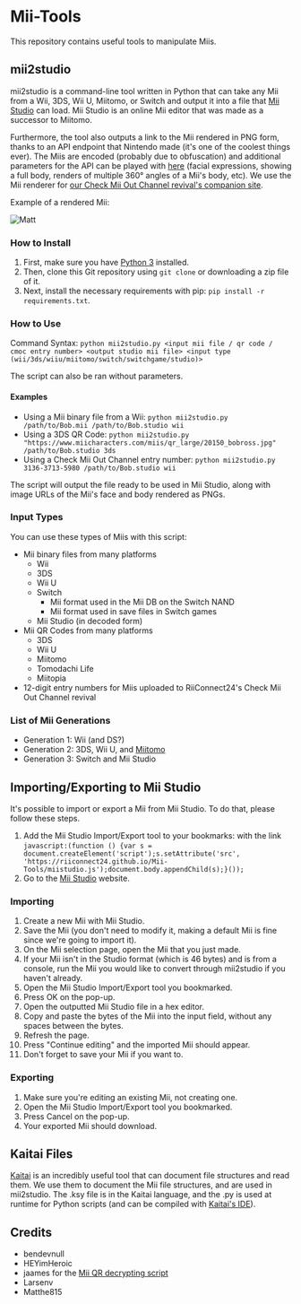 # Mii-Tools

This repository contains useful tools to manipulate Miis.

## mii2studio

mii2studio is a command-line tool written in Python that can take any Mii from a Wii, 3DS, Wii U, Miitomo, or Switch and output it into a file that [Mii Studio](https://accounts.nintendo.com/mii_studio) can load. Mii Studio is an online Mii editor that was made as a successor to Miitomo.

Furthermore, the tool also outputs a link to the Mii rendered in PNG form, thanks to an API endpoint that Nintendo made (it's one of the coolest things ever). The Miis are encoded (probably due to obfuscation) and additional parameters for the API can be played with [here](https://pf2m.com/tools/mii/) (facial expressions, showing a full body, renders of multiple 360° angles of a Mii's body, etc). We use the Mii renderer for [our Check Mii Out Channel revival's companion site](https://miicontest.wii.rc24.xyz/).

Example of a rendered Mii:

![Matt](https://studio.mii.nintendo.com/miis/image.png?data=00070c5357666c76616c6971788487959e979a97979ea6adacafb6c3c9d0d59c9fa6abc6cce6e9e8eeeff3ff01090a&type=face&width=512&instanceCount=1)

### How to Install

1. First, make sure you have [Python 3](https://www.python.org/downloads/) installed.
1. Then, clone this Git repository using `git clone` or downloading a zip file of it.
1. Next, install the necessary requirements with pip: `pip install -r requirements.txt`.

### How to Use

Command Syntax: `python mii2studio.py <input mii file / qr code / cmoc entry number> <output studio mii file> <input type (wii/3ds/wiiu/miitomo/switch/switchgame/studio)>`

The script can also be ran without parameters.

#### Examples

* Using a Mii binary file from a Wii: `python mii2studio.py /path/to/Bob.mii /path/to/Bob.studio wii`
* Using a 3DS QR Code: `python mii2studio.py "https://www.miicharacters.com/miis/qr_large/20150_bobross.jpg" /path/to/Bob.studio 3ds`
* Using a Check Mii Out Channel entry number: `python mii2studio.py 3136-3713-5980 /path/to/Bob.studio wii`

The script will output the file ready to be used in Mii Studio, along with image URLs of the Mii's face and body rendered as PNGs.

### Input Types

You can use these types of Miis with this script:

* Mii binary files from many platforms
    * Wii
    * 3DS
    * Wii U
    * Switch
        * Mii format used in the Mii DB on the Switch NAND
        * Mii format used in save files in Switch games
    * Mii Studio (in decoded form)
* Mii QR Codes from many platforms
    * 3DS
    * Wii U
    * Miitomo
    * Tomodachi Life
    * Miitopia
* 12-digit entry numbers for Miis uploaded to RiiConnect24's Check Mii Out Channel revival

### List of Mii Generations

* Generation 1: Wii (and DS?)
* Generation 2: 3DS, Wii U, and [Miitomo](https://kaeru.world/projects/kaerutomo)
* Generation 3: Switch and Mii Studio

## Importing/Exporting to Mii Studio

It's possible to import or export a Mii from Mii Studio. To do that, please follow these steps.

1. Add the Mii Studio Import/Export tool to your bookmarks: with the link `javascript:(function () {var s = document.createElement('script');s.setAttribute('src', 'https://riiconnect24.github.io/Mii-Tools/miistudio.js');document.body.appendChild(s);}());`
1. Go to the [Mii Studio](https://accounts.nintendo.com/mii_studio) website.

### Importing

1. Create a new Mii with Mii Studio.
1. Save the Mii (you don't need to modify it, making a default Mii is fine since we're going to import it).
1. On the Mii selection page, open the Mii that you just made.
1. If your Mii isn't in the Studio format (which is 46 bytes) and is from a console, run the Mii you would like to convert through mii2studio if you haven't already.
1. Open the Mii Studio Import/Export tool you bookmarked.  
1. Press OK on the pop-up.
1. Open the outputted Mii Studio file in a hex editor.
1. Copy and paste the bytes of the Mii into the input field, without any spaces between the bytes.
1. Refresh the page.
1. Press "Continue editing" and the imported Mii should appear.
1. Don't forget to save your Mii if you want to.

### Exporting

1. Make sure you're editing an existing Mii, not creating one.
1. Open the Mii Studio Import/Export tool you bookmarked.
1. Press Cancel on the pop-up.
1. Your exported Mii should download.

## Kaitai Files

[Kaitai](https://kaitai.io/) is an incredibly useful tool that can document file structures and read them. We use them to document the Mii file structures, and are used in mii2studio. The .ksy file is in the Kaitai language, and the .py is used at runtime for Python scripts (and can be compiled with [Kaitai's IDE](https://ide.kaitai.io/)).

## Credits

* bendevnull
* HEYimHeroic
* jaames for the [Mii QR decrypting script](https://gist.github.com/jaames/96ce8daa11b61b758b6b0227b55f9f78)
* Larsenv
* Matthe815
